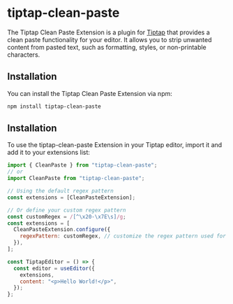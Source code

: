 # tiptap-clean-paste

The Tiptap Clean Paste Extension is a plugin for [Tiptap](https://tiptap.dev/) that provides a clean paste functionality for your editor. It allows you to strip unwanted content from pasted text, such as formatting, styles, or non-printable characters.

## Installation

You can install the Tiptap Clean Paste Extension via npm:

```bash
npm install tiptap-clean-paste
```

## Installation

To use the tiptap-clean-paste Extension in your Tiptap editor, import it and add it to your extensions list:

```jsx
import { CleanPaste } from "tiptap-clean-paste";
// or
import CleanPaste from "tiptap-clean-paste";

// Using the default regex pattern
const extensions = [CleanPasteExtension];

// Or define your custom regex pattern
const customRegex = /[^\x20-\x7E\s]/g;
const extensions = [
  CleanPasteExtension.configure({
    regexPattern: customRegex, // customize the regex pattern used for cleaning pasted text
  }),
];

const TiptapEditor = () => {
  const editor = useEditor({
    extensions,
    content: "<p>Hello World!</p>",
  });
};
```
